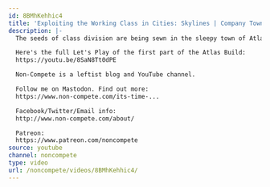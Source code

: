 ```yaml
---
id: 8BMhKehhic4
title: 'Exploiting the Working Class in Cities: Skylines | Company Town e01'
description: |-
  The seeds of class division are being sewn in the sleepy town of Atlas. It turns out Cities: Skylines is a fantastic capitalism sim!

  Here's the full Let's Play of the first part of the Atlas Build:
  https://youtu.be/8SaN8Tt0dPE

  Non-Compete is a leftist blog and YouTube channel.

  Follow me on Mastodon. Find out more:
  https://www.non-compete.com/its-time-...

  Facebook/Twitter/Email info:
  http://www.non-compete.com/about/

  Patreon:
  https://www.patreon.com/noncompete
source: youtube
channel: noncompete
type: video
url: /noncompete/videos/8BMhKehhic4/
---
```

